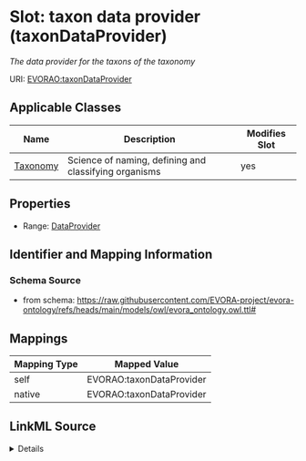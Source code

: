 

# Slot: taxon data provider (taxonDataProvider)


_The data provider for the taxons of the taxonomy_





URI: [EVORAO:taxonDataProvider](https://raw.githubusercontent.com/EVORA-project/evora-ontology/refs/heads/main/models/owl/evora_ontology.owl.ttl#taxonDataProvider)



<!-- no inheritance hierarchy -->





## Applicable Classes

| Name | Description | Modifies Slot |
| --- | --- | --- |
| [Taxonomy](Taxonomy.md) | Science of naming, defining and classifying organisms |  yes  |







## Properties

* Range: [DataProvider](DataProvider.md)





## Identifier and Mapping Information







### Schema Source


* from schema: https://raw.githubusercontent.com/EVORA-project/evora-ontology/refs/heads/main/models/owl/evora_ontology.owl.ttl#




## Mappings

| Mapping Type | Mapped Value |
| ---  | ---  |
| self | EVORAO:taxonDataProvider |
| native | EVORAO:taxonDataProvider |




## LinkML Source

<details>
```yaml
name: taxonDataProvider
description: The data provider for the taxons of the taxonomy
title: taxon data provider
from_schema: https://raw.githubusercontent.com/EVORA-project/evora-ontology/refs/heads/main/models/owl/evora_ontology.owl.ttl#
rank: 1000
alias: taxonDataProvider
domain_of:
- Taxonomy
range: DataProvider
required: false
multivalued: false

```
</details>